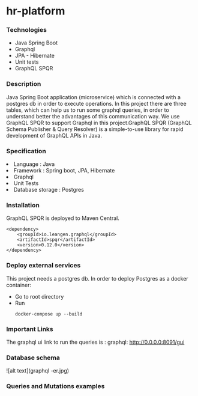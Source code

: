 # hr-platform

### Technologies ###

* Java Spring Boot
* Graphql
* JPA - Hibernate
* Unit tests
* GraphQL SPQR

### Description ###

Java Spring Boot application (microservice) which is connected with
a postgres db in order to execute operations. In this project there are three tables, which can help us to 
run some graphql queries, in order to understand better the advantages of this communication way.
We use GraphQL SPQR to support Graphql in this project.GraphQL SPQR (GraphQL Schema Publisher & Query Resolver) is 
a simple-to-use library for rapid development of GraphQL APIs in Java.

### Specification ###

<li>Language : Java
<li>Framework : Spring boot, JPA, Hibernate
<li>Graphql
<li>Unit Tests
<li>Database storage : Postgres

### Installation ###

GraphQL SPQR is deployed to Maven Central.
```
<dependency>
    <groupId>io.leangen.graphql</groupId>
    <artifactId>spqr</artifactId>
    <version>0.12.0</version>
</dependency>
```

### Deploy external services ###

This project needs a postgres db. In order to deploy Postgres as a docker container:

* Go to root directory
* Run
  ```
  docker-compose up --build
  ```

### Important Links ###

The graphql ui link to run the queries is :
graphql: http://0.0.0.0:8091/gui

### Database schema ###

![alt text](graphql -er.jpg)


### Queries and Mutations examples ###

